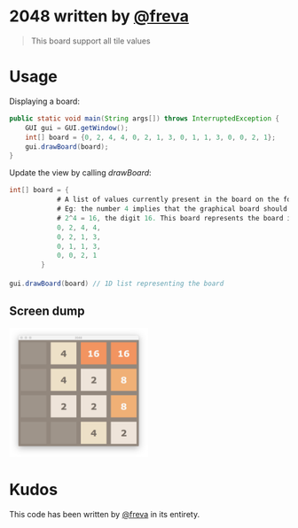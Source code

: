 # 2048 written by [@freva](https://github.com/freva)

> This board support all tile values

# Usage


Displaying a board:

```Java
public static void main(String args[]) throws InterruptedException {
    GUI gui = GUI.getWindow();
    int[] board = {0, 2, 4, 4, 0, 2, 1, 3, 0, 1, 1, 3, 0, 0, 2, 1};
    gui.drawBoard(board);
}
```

Update the view by calling *drawBoard*:

```Java
int[] board = {   
            # A list of values currently present in the board on the form 2^x.
            # Eg: the number 4 implies that the graphical board should display, 
            # 2^4 = 16, the digit 16. This board represents the board in the screen dump below.
            0, 2, 4, 4, 
            0, 2, 1, 3, 
            0, 1, 1, 3, 
            0, 0, 2, 1
        }

gui.drawBoard(board) // 1D list representing the board
```

## Screen dump
<img src="https://raw.githubusercontent.com/jorgenkg/IT3105/master/module4/gui_screendump.png" width="250px" />

# Kudos
This code has been written by [@freva](https://github.com/freva) in its entirety.
